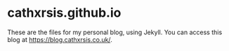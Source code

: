 # cathxrsis.github.io
These are the files for my personal blog, using Jekyll.
You can access this blog at https://blog.cathxrsis.co.uk/.

